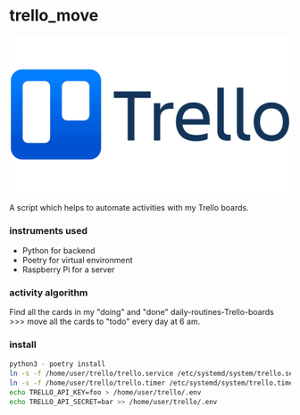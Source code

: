 # trello_move

![logo](https://github.com/Shigerman/trello_move/raw/main/trello.jpg)

A script which helps to automate activities with my Trello boards.

### instruments used

* Python for backend
* Poetry for virtual environment
* Raspberry Pi for a server

### activity algorithm

Find all the cards in my "doing" and "done" daily-routines-Trello-boards >>>
move all the cards to "todo" every day at 6 am.

### install

```sh
python3 - poetry install
ln -s -f /home/user/trello/trello.service /etc/systemd/system/trello.service
ln -s -f /home/user/trello/trello.timer /etc/systemd/system/trello.timer
echo TRELLO_API_KEY=foo > /home/user/trello/.env
echo TRELLO_API_SECRET=bar >> /home/user/trello/.env
```
